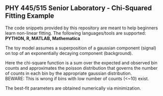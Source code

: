## PHY 445/515 Senior Laboratory - Chi-Squared Fitting Example

The code snippets provided by this repository are meant to help beginners learn non-linear fitting.
The following languages/tools are supported: __PYTHON, R, MATLAB, Mathematica__

The toy model assumes a superposition of a gaussian component (signal) on top of an exponentially decaying component (background).

Here the chi-square function is a sum over the expected and observed bin counts and approximates the poisson distribution that governs the number of counts in each bin by the appropriate gaussian distribution.<br>
BEWARE: This is wrong if bins with low number of counts (<~10) exist. 

The best-fit parameters are obtained numerically via minimization. 


